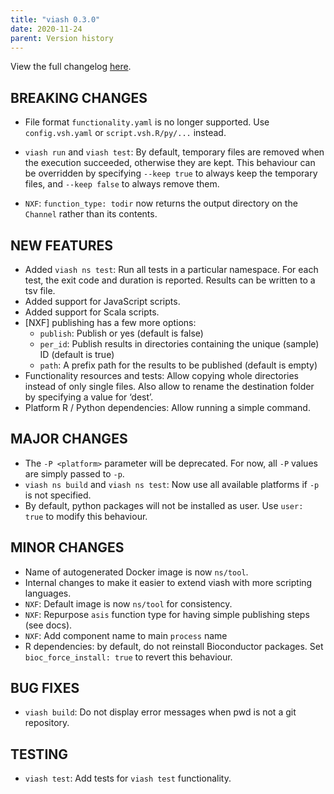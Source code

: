 ```yaml
---
title: "viash 0.3.0"
date: 2020-11-24
parent: Version history
---
```


View the full changelog
[here](https://github.com/data-intuitive/viash/blob/master/CHANGELOG.md).

## BREAKING CHANGES

  - File format `functionality.yaml` is no longer supported. Use
    `config.vsh.yaml` or `script.vsh.R/py/...` instead.

  - `viash run` and `viash test`: By default, temporary files are
    removed when the execution succeeded, otherwise they are kept. This
    behaviour can be overridden by specifying `--keep true` to always
    keep the temporary files, and `--keep false` to always remove them.

  - `NXF`: `function_type: todir` now returns the output directory on
    the `Channel` rather than its contents.

## NEW FEATURES

  - Added `viash ns test`: Run all tests in a particular namespace. For
    each test, the exit code and duration is reported. Results can be
    written to a tsv file.
  - Added support for JavaScript scripts.
  - Added support for Scala scripts.
  - \[NXF\] publishing has a few more options:
      - `publish`: Publish or yes (default is false)
      - `per_id`: Publish results in directories containing the unique
        (sample) ID (default is true)
      - `path`: A prefix path for the results to be published (default
        is empty)
  - Functionality resources and tests: Allow copying whole directories
    instead of only single files. Also allow to rename the destination
    folder by specifying a value for ‘dest’.
  - Platform R / Python dependencies: Allow running a simple command.

## MAJOR CHANGES

  - The `-P <platform>` parameter will be deprecated. For now, all `-P`
    values are simply passed to `-p`.
  - `viash ns build` and `viash ns test`: Now use all available
    platforms if `-p` is not specified.
  - By default, python packages will not be installed as user. Use
    `user: true` to modify this behaviour.

## MINOR CHANGES

  - Name of autogenerated Docker image is now `ns/tool`.
  - Internal changes to make it easier to extend viash with more
    scripting languages.
  - `NXF`: Default image is now `ns/tool` for consistency.
  - `NXF`: Repurpose `asis` function type for having simple publishing
    steps (see docs).
  - `NXF`: Add component name to main `process` name
  - R dependencies: by default, do not reinstall Bioconductor packages.
    Set `bioc_force_install: true` to revert this behaviour.

## BUG FIXES

  - `viash build`: Do not display error messages when pwd is not a git
    repository.

## TESTING

  - `viash test`: Add tests for `viash test` functionality.
